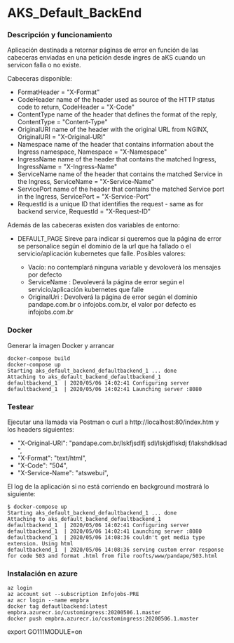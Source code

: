 # AKS_Default_BackEnd

### Descripción y funcionamiento

Aplicación destinada a retornar páginas de error en función de las cabeceras enviadas en una petición desde ingres de aKS cuando un servicon falla o no existe.

Cabeceras disponible:

* FormatHeader = "X-Format"
* CodeHeader name of the header used as source of the HTTP status code to return, CodeHeader = "X-Code"
* ContentType name of the header that defines the format of the reply, ContentType = "Content-Type"
* OriginalURI name of the header with the original URL from NGINX, OriginalURI = "X-Original-URI"
* Namespace name of the header that contains information about the Ingress namespace, Namespace = "X-Namespace"
* IngressName name of the header that contains the matched Ingress, IngressName = "X-Ingress-Name"
* ServiceName name of the header that contains the matched Service in the Ingress, ServiceName = "X-Service-Name"
* ServicePort name of the header that contains the matched Service port in the Ingress, ServicePort = "X-Service-Port"
* RequestId is a unique ID that identifies the request - same as for backend service, RequestId = "X-Request-ID"

Además de las cabeceras existen dos variables de entorno:

* DEFAULT_PAGE Sireve para indicar si queremos que la página de error se personalice según el dominio de la url que ha fallado o el servicio/aplicación kubernetes que falle.
	Posibles valores:

	* Vacío: no contemplará ninguna variable y devoloverá los mensajes por defecto
	* ServiceName : Devoleverá la página de error según el servicio/aplicación kubernetes que falle
	* OriginalUri : Devolverá la página de error según el dominio pandape.com.br o infojobs.com.br, el valor por defecto es infojobs.com.br 

### Docker

Generar la imagen Docker y arrancar

```system
docker-compose build
docker-compose up
Starting aks_default_backend_defaultbackend_1 ... done
Attaching to aks_default_backend_defaultbackend_1
defaultbackend_1  | 2020/05/06 14:02:41 Configuring server
defaultbackend_1  | 2020/05/06 14:02:41 Launching server :8080
```

### Testear 

Ejecutar una llamada via Postman o curl a http://localhost:80/index.htm y los headers siguientes:

* "X-Original-URI": "pandape.com.br/lskfjsdlfj sdl/lskjdflskdj f/lakshdklsad ",
* "X-Format": "text/html",
* "X-Code": "504",
* "X-Service-Name": "atswebui",

El log de la aplicación si no está corriendo en background mostrará lo siguiente:

```system
$ docker-compose up
Starting aks_default_backend_defaultbackend_1 ... done
Attaching to aks_default_backend_defaultbackend_1
defaultbackend_1  | 2020/05/06 14:02:41 Configuring server
defaultbackend_1  | 2020/05/06 14:02:41 Launching server :8080
defaultbackend_1  | 2020/05/06 14:08:36 couldn't get media type extension. Using html
defaultbackend_1  | 2020/05/06 14:08:36 serving custom error response for code 503 and format .html from file roofts/www/pandape/503.html
```

### Instalación en azure 

```system
az login
az account set --subscription Infojobs-PRE
az acr login --name empbra
docker tag defautlbackend:latest empbra.azurecr.io/customingress:20200506.1.master
docker push empbra.azurecr.io/customingress:20200506.1.master
```


export GO111MODULE=on